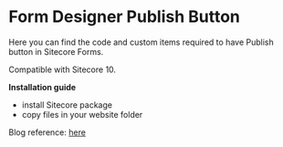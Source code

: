 # **Form Designer Publish Button**

Here you can find the code and custom items required to have Publish button in Sitecore Forms.

Compatible with Sitecore 10.

**Installation guide**
- install Sitecore package
- copy files in your website folder

Blog reference: [here](https://https://cmsclub9.wordpress.com/)
